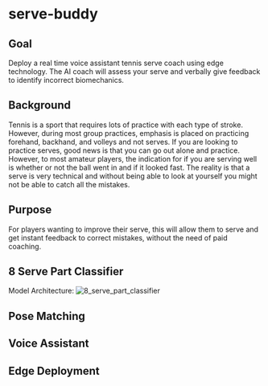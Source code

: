 # serve-buddy

## Goal


Deploy a real time voice assistant tennis serve coach using edge technology. The AI coach will assess your serve and verbally give feedback to identify incorrect biomechanics.


## Background

Tennis is a sport that requires lots of practice with each type of stroke. However, during most group practices, emphasis is placed on practicing forehand, backhand, and volleys and not serves. If you are looking to practice serves, good news is that you can go out alone and practice. However, to most amateur players, the indication for if you are serving well is whether or not the ball went in and if it looked fast. The reality is that a serve is very technical and without being able to look at yourself you might not be able to catch all the mistakes.

## Purpose

For players wanting to improve their serve, this will allow them to serve and get instant feedback to correct mistakes, without the need of paid coaching.


## 8 Serve Part Classifier


Model Architecture:
![8_serve_part_classifier](https://user-images.githubusercontent.com/23107070/128397199-04ce619d-838e-490b-b985-0a59c29e7fb0.png)

## Pose Matching

## Voice Assistant

## Edge Deployment
